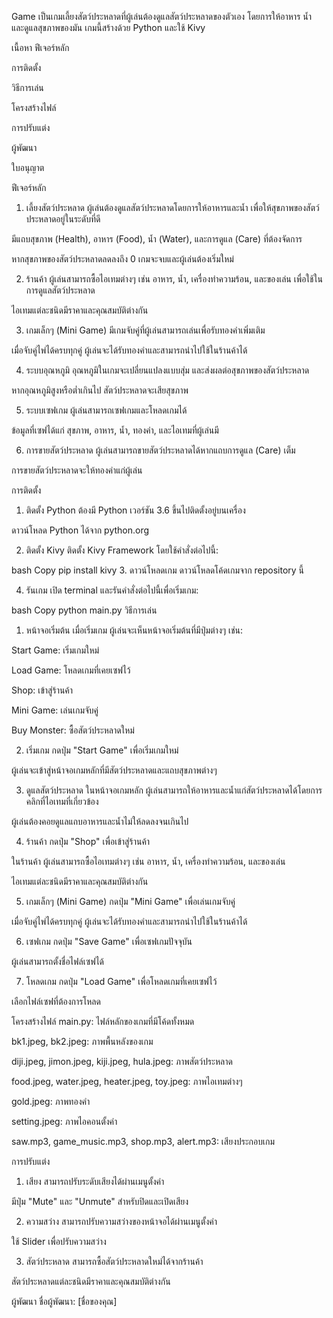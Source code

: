 Game เป็นเกมเลี้ยงสัตว์ประหลาดที่ผู้เล่นต้องดูแลสัตว์ประหลาดของตัวเอง โดยการให้อาหาร น้ำ และดูแลสุขภาพของมัน เกมนี้สร้างด้วย Python และใช้ Kivy  

เนื้อหา
ฟีเจอร์หลัก

การติดตั้ง

วิธีการเล่น

โครงสร้างไฟล์

การปรับแต่ง

ผู้พัฒนา

ใบอนุญาต

ฟีเจอร์หลัก
1. เลี้ยงสัตว์ประหลาด
ผู้เล่นต้องดูแลสัตว์ประหลาดโดยการให้อาหารและน้ำ เพื่อให้สุขภาพของสัตว์ประหลาดอยู่ในระดับที่ดี

มีแถบสุขภาพ (Health), อาหาร (Food), น้ำ (Water), และการดูแล (Care) ที่ต้องจัดการ

หากสุขภาพของสัตว์ประหลาดลดลงถึง 0 เกมจะจบและผู้เล่นต้องเริ่มใหม่

2. ร้านค้า
ผู้เล่นสามารถซื้อไอเทมต่างๆ เช่น อาหาร, น้ำ, เครื่องทำความร้อน, และของเล่น เพื่อใช้ในการดูแลสัตว์ประหลาด

ไอเทมแต่ละชนิดมีราคาและคุณสมบัติต่างกัน

3. เกมเล็กๆ (Mini Game)
มีเกมจับคู่ที่ผู้เล่นสามารถเล่นเพื่อรับทองคำเพิ่มเติม

เมื่อจับคู่ไพ่ได้ครบทุกคู่ ผู้เล่นจะได้รับทองคำและสามารถนำไปใช้ในร้านค้าได้

4. ระบบอุณหภูมิ
อุณหภูมิในเกมจะเปลี่ยนแปลงแบบสุ่ม และส่งผลต่อสุขภาพของสัตว์ประหลาด

หากอุณหภูมิสูงหรือต่ำเกินไป สัตว์ประหลาดจะเสียสุขภาพ

5. ระบบเซฟเกม
ผู้เล่นสามารถเซฟเกมและโหลดเกมได้

ข้อมูลที่เซฟได้แก่ สุขภาพ, อาหาร, น้ำ, ทองคำ, และไอเทมที่ผู้เล่นมี

6. การขายสัตว์ประหลาด
ผู้เล่นสามารถขายสัตว์ประหลาดได้หากแถบการดูแล (Care) เต็ม

การขายสัตว์ประหลาดจะให้ทองคำแก่ผู้เล่น

การติดตั้ง
1. ติดตั้ง Python
ต้องมี Python เวอร์ชัน 3.6 ขึ้นไปติดตั้งอยู่บนเครื่อง

ดาวน์โหลด Python ได้จาก python.org

2. ติดตั้ง Kivy
ติดตั้ง Kivy Framework โดยใช้คำสั่งต่อไปนี้:

bash
Copy
pip install kivy
3. ดาวน์โหลดเกม
ดาวน์โหลดโค้ดเกมจาก repository นี้

4. รันเกม
เปิด terminal และรันคำสั่งต่อไปนี้เพื่อเริ่มเกม:

bash
Copy
python main.py
วิธีการเล่น
1. หน้าจอเริ่มต้น
เมื่อเริ่มเกม ผู้เล่นจะเห็นหน้าจอเริ่มต้นที่มีปุ่มต่างๆ เช่น:

Start Game: เริ่มเกมใหม่

Load Game: โหลดเกมที่เคยเซฟไว้

Shop: เข้าสู่ร้านค้า

Mini Game: เล่นเกมจับคู่

Buy Monster: ซื้อสัตว์ประหลาดใหม่

2. เริ่มเกม
กดปุ่ม "Start Game" เพื่อเริ่มเกมใหม่

ผู้เล่นจะเข้าสู่หน้าจอเกมหลักที่มีสัตว์ประหลาดและแถบสุขภาพต่างๆ

3. ดูแลสัตว์ประหลาด
ในหน้าจอเกมหลัก ผู้เล่นสามารถให้อาหารและน้ำแก่สัตว์ประหลาดได้โดยการคลิกที่ไอเทมที่เกี่ยวข้อง

ผู้เล่นต้องคอยดูแลแถบอาหารและน้ำไม่ให้ลดลงจนเกินไป

4. ร้านค้า
กดปุ่ม "Shop" เพื่อเข้าสู่ร้านค้า

ในร้านค้า ผู้เล่นสามารถซื้อไอเทมต่างๆ เช่น อาหาร, น้ำ, เครื่องทำความร้อน, และของเล่น

ไอเทมแต่ละชนิดมีราคาและคุณสมบัติต่างกัน

5. เกมเล็กๆ (Mini Game)
กดปุ่ม "Mini Game" เพื่อเล่นเกมจับคู่

เมื่อจับคู่ไพ่ได้ครบทุกคู่ ผู้เล่นจะได้รับทองคำและสามารถนำไปใช้ในร้านค้าได้

6. เซฟเกม
กดปุ่ม "Save Game" เพื่อเซฟเกมปัจจุบัน

ผู้เล่นสามารถตั้งชื่อไฟล์เซฟได้

7. โหลดเกม
กดปุ่ม "Load Game" เพื่อโหลดเกมที่เคยเซฟไว้

เลือกไฟล์เซฟที่ต้องการโหลด

โครงสร้างไฟล์
main.py: ไฟล์หลักของเกมที่มีโค้ดทั้งหมด

bk1.jpeg, bk2.jpeg: ภาพพื้นหลังของเกม

diji.jpeg, jimon.jpeg, kiji.jpeg, hula.jpeg: ภาพสัตว์ประหลาด

food.jpeg, water.jpeg, heater.jpeg, toy.jpeg: ภาพไอเทมต่างๆ

gold.jpeg: ภาพทองคำ

setting.jpeg: ภาพไอคอนตั้งค่า

saw.mp3, game_music.mp3, shop.mp3, alert.mp3: เสียงประกอบเกม

การปรับแต่ง
1. เสียง
สามารถปรับระดับเสียงได้ผ่านเมนูตั้งค่า

มีปุ่ม "Mute" และ "Unmute" สำหรับปิดและเปิดเสียง

2. ความสว่าง
สามารถปรับความสว่างของหน้าจอได้ผ่านเมนูตั้งค่า

ใช้ Slider เพื่อปรับความสว่าง

3. สัตว์ประหลาด
สามารถซื้อสัตว์ประหลาดใหม่ได้จากร้านค้า

สัตว์ประหลาดแต่ละชนิดมีราคาและคุณสมบัติต่างกัน

ผู้พัฒนา
ชื่อผู้พัฒนา: [ชื่อของคุณ]
